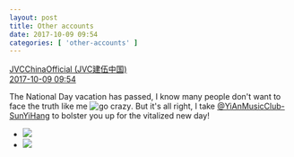 ```yaml
---
layout: post
title: Other accounts
date: 2017-10-09 09:54
categories: [ 'other-accounts' ]
---
```


<div class="weibo-post-name">
  <a href="http://weibo.com/everio">JVCChinaOfficial (JVC建伍中国)</a>
</div>
<div class="weibo-info">
  <a href="http://weibo.com/2539816551/FpxIkgJ84">2017-10-09 09:54</a>
</div>

The National Day vacation has passed, I know many people don't want to face the truth like me ![go crazy](http://img.t.sinajs.cn/t4/appstyle/expression/ext/normal/62/crazya_org.gif). But it's all right, I take [@YiAnMusicClub-SunYiHang](http://weibo.com/u/6108316220) to bolster you up for the vitalized new day!

<!-- more -->

<ul class="weibo-pic-list-1">
  <li class="weibo-pic">
    <a href="https://wx2.sinaimg.cn/mw690/97628667ly1fkbrc9rzfjj20us0us7lz.jpg"><img src="https://wx2.sinaimg.cn/thumb150/97628667ly1fkbrc9rzfjj20us0us7lz.jpg" /></a>
  </li>
  <li class="weibo-pic">
    <a href="https://wx4.sinaimg.cn/mw690/97628667ly1fkbrc27219j20sg0sgaoq.jpg"><img src="https://wx4.sinaimg.cn/thumb150/97628667ly1fkbrc27219j20sg0sgaoq.jpg" /></a>
  </li>
</ul>

